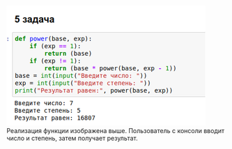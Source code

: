 
![Значения вводятся пользователем с консоли, результат изображен на рисунке](https://github.com/Yuliya157/task/blob/main/a.png)
Реализация функции изображена выше. Пользователь с консоли вводит число и степень, затем получает результат. 
